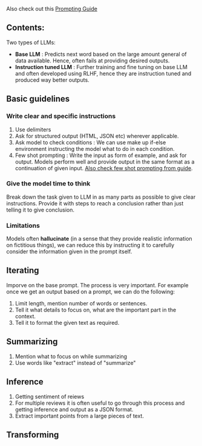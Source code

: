 Also check out this [Prompting Guide](https://www.promptingguide.ai/)
## Contents:


Two types of LLMs:
- **Base LLM** : Predicts next word based on the large amount general of data available. Hence, often fails at providing desired outputs.
- **Instruction tuned LLM** : Further training and fine tuning on base LLM and often developed using RLHF, hence they are instruction tuned and produced way better outputs.

## Basic guidelines
### Write clear and specific instructions
1. Use delimiters
2. Ask for structured output (HTML, JSON etc) wherever applicable.
3. Ask model to check conditions : We can use make up if-else environment instructing the model what to do in each condition.
4. Few shot prompting : Write the input as form of example, and ask for output. Models perform well and provide output in the same format as a continuation of given input. [Also check few shot prompting from guide](https://www.promptingguide.ai/techniques/fewshot).

### Give the model time to think
Break down the task given to LLM in as many parts as possible to give clear instructions. Provide it with steps to reach a conclusion rather than just telling it to give conclusion.

### Limitations
Models often **hallucinate** (in a sense that they provide realistic information on fictitious things), we can reduce this by instructing it to carefully consider the information given in the prompt itself.

## Iterating
Imporve on the base prompt. The process is very important. For example once we get an output based on a prompt, we can do the following:
1. Limit length, mention number of words or sentences.
2. Tell it what details to focus on, what are the important part in the context.
3. Tell it to format the given text as required.

## Summarizing
1. Mention what to focus on while summarizing
2. Use words like "extract" instead of "summarize"

## Inference
1. Getting sentiment of reiews
2. For multiple reviews it is often useful to go through this process and getting inference and output as a JSON format.
3. Extract important points from a large pieces of text.

## Transforming



